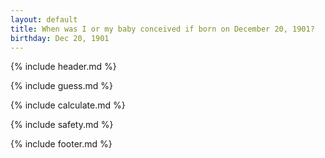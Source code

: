 ```yaml
---
layout: default
title: When was I or my baby conceived if born on December 20, 1901?
birthday: Dec 20, 1901
---
```


{% include header.md %}

{% include guess.md %}

{% include calculate.md %}

{% include safety.md %}

{% include footer.md %}



